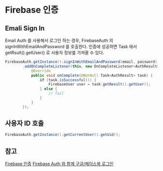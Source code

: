 # Firebase 인증

## Emali Sign In
Email Auth 를 사용해서 로그인 하는 경우, FirebaseAuth 의 signInWithEmailAndPassword 를 호출한다.
인증에 성공하면 Task<AuthResult> 에서 getRsult().getUser() 로 사용자 정보를 가져올 수 있다.
```java
FirebaseAuth.getInstance().signInWithEmailAndPassword(email, password)
        .addOnCompleteListener(this, new OnCompleteListener<AuthResult>() {
            @Override
            public void onComplete(@NonNull Task<AuthResult> task) {
                if (task.isSuccessful()) {
                    FirebaseUser user = task.getResult().getUser();
                } else {
                    // fail
                }
            }
        });
```


## 사용자 ID 호출
```java
FirebaseAuth.getInstance().getCurrentUser().getUid();
```

## 참고
[Firebase 인증](https://firebase.google.com/docs/auth/)
[Firebase Auth 와 함께 구글/페이스북 로그인](https://medium.com/askdjango-android/firebase-auth-와-함께-구글-페이스북-로그인-6ce65c124e5)
